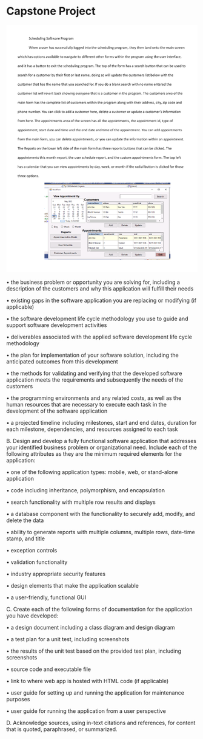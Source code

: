 # Capstone Project

![Screenshot of Scheduling Application](./download.png)

• the business problem or opportunity you are solving for, including a description of the customers and why this application will fulfill their needs

• existing gaps in the software application you are replacing or modifying (if applicable)

• the software development life cycle methodology you use to guide and support software development activities

• deliverables associated with the applied software development life cycle methodology

• the plan for implementation of your software solution, including the anticipated outcomes from this development

• the methods for validating and verifying that the developed software application meets the requirements and subsequently the needs of the customers

• the programming environments and any related costs, as well as the human resources that are necessary to execute each task in the development of the software application

• a projected timeline including milestones, start and end dates, duration for each milestone, dependencies, and resources assigned to each task

B. Design and develop a fully functional software application that addresses your identified business problem or organizational need. Include each of the following attributes as they are the minimum required elements for the application:

• one of the following application types: mobile, web, or stand-alone application

• code including inheritance, polymorphism, and encapsulation

• search functionality with multiple row results and displays

• a database component with the functionality to securely add, modify, and delete the data

• ability to generate reports with multiple columns, multiple rows, date-time stamp, and title

• exception controls

• validation functionality

• industry appropriate security features

• design elements that make the application scalable

• a user-friendly, functional GUI

C. Create each of the following forms of documentation for the application you have developed:

• a design document including a class diagram and design diagram

• a test plan for a unit test, including screenshots

• the results of the unit test based on the provided test plan, including screenshots

• source code and executable file

• link to where web app is hosted with HTML code (if applicable)

• user guide for setting up and running the application for maintenance purposes

• user guide for running the application from a user perspective

D. Acknowledge sources, using in-text citations and references, for content that is quoted, paraphrased, or summarized.


